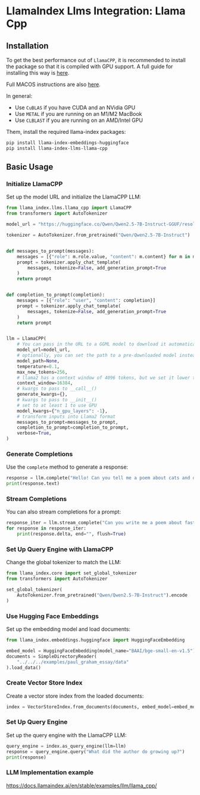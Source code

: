 # LlamaIndex Llms Integration: Llama Cpp

## Installation

To get the best performance out of `LlamaCPP`, it is recommended to install the package so that it is compiled with GPU support. A full guide for installing this way is [here](https://github.com/abetlen/llama-cpp-python#installation-with-openblas--cublas--clblast--metal).

Full MACOS instructions are also [here](https://llama-cpp-python.readthedocs.io/en/latest/install/macos/).

In general:

- Use `CuBLAS` if you have CUDA and an NVidia GPU
- Use `METAL` if you are running on an M1/M2 MacBook
- Use `CLBLAST` if you are running on an AMD/Intel GPU

Them, install the required llama-index packages:

```bash
pip install llama-index-embeddings-huggingface
pip install llama-index-llms-llama-cpp
```

## Basic Usage

### Initialize LlamaCPP

Set up the model URL and initialize the LlamaCPP LLM:

```python
from llama_index.llms.llama_cpp import LlamaCPP
from transformers import AutoTokenizer

model_url = "https://huggingface.co/Qwen/Qwen2.5-7B-Instruct-GGUF/resolve/main/qwen2.5-7b-instruct-q3_k_m.gguf"

tokenizer = AutoTokenizer.from_pretrained("Qwen/Qwen2.5-7B-Instruct")


def messages_to_prompt(messages):
    messages = [{"role": m.role.value, "content": m.content} for m in messages]
    prompt = tokenizer.apply_chat_template(
        messages, tokenize=False, add_generation_prompt=True
    )
    return prompt


def completion_to_prompt(completion):
    messages = [{"role": "user", "content": completion}]
    prompt = tokenizer.apply_chat_template(
        messages, tokenize=False, add_generation_prompt=True
    )
    return prompt


llm = LlamaCPP(
    # You can pass in the URL to a GGML model to download it automatically
    model_url=model_url,
    # optionally, you can set the path to a pre-downloaded model instead of model_url
    model_path=None,
    temperature=0.1,
    max_new_tokens=256,
    # llama2 has a context window of 4096 tokens, but we set it lower to allow for some wiggle room
    context_window=16384,
    # kwargs to pass to __call__()
    generate_kwargs={},
    # kwargs to pass to __init__()
    # set to at least 1 to use GPU
    model_kwargs={"n_gpu_layers": -1},
    # transform inputs into Llama2 format
    messages_to_prompt=messages_to_prompt,
    completion_to_prompt=completion_to_prompt,
    verbose=True,
)
```

### Generate Completions

Use the `complete` method to generate a response:

```python
response = llm.complete("Hello! Can you tell me a poem about cats and dogs?")
print(response.text)
```

### Stream Completions

You can also stream completions for a prompt:

```python
response_iter = llm.stream_complete("Can you write me a poem about fast cars?")
for response in response_iter:
    print(response.delta, end="", flush=True)
```

### Set Up Query Engine with LlamaCPP

Change the global tokenizer to match the LLM:

```python
from llama_index.core import set_global_tokenizer
from transformers import AutoTokenizer

set_global_tokenizer(
    AutoTokenizer.from_pretrained("Qwen/Qwen2.5-7B-Instruct").encode
)
```

### Use Hugging Face Embeddings

Set up the embedding model and load documents:

```python
from llama_index.embeddings.huggingface import HuggingFaceEmbedding

embed_model = HuggingFaceEmbedding(model_name="BAAI/bge-small-en-v1.5")
documents = SimpleDirectoryReader(
    "../../../examples/paul_graham_essay/data"
).load_data()
```

### Create Vector Store Index

Create a vector store index from the loaded documents:

```python
index = VectorStoreIndex.from_documents(documents, embed_model=embed_model)
```

### Set Up Query Engine

Set up the query engine with the LlamaCPP LLM:

```python
query_engine = index.as_query_engine(llm=llm)
response = query_engine.query("What did the author do growing up?")
print(response)
```

### LLM Implementation example

https://docs.llamaindex.ai/en/stable/examples/llm/llama_cpp/
